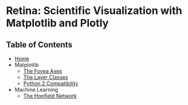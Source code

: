 # Retina: Scientific Visualization with Matplotlib and Plotly

## Table of Contents

- [Home](index.md)
- Matplotlib
	- [The Fovea Axes](matplotlib/axes.md)
	- [The Layer Classes](matplotlib/layer.md)
	- [Python 2 Compatibility](matplotlib/py2.md)
- Machine Learning
	- [The Hopfield Network](mlearn/hopfield.md)

